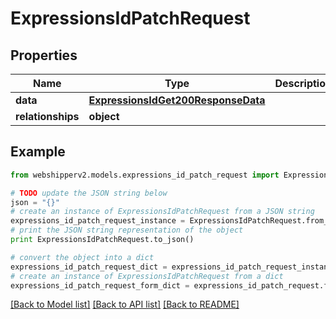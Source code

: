 # ExpressionsIdPatchRequest


## Properties
Name | Type | Description | Notes
------------ | ------------- | ------------- | -------------
**data** | [**ExpressionsIdGet200ResponseData**](ExpressionsIdGet200ResponseData.md) |  | [optional] 
**relationships** | **object** |  | [optional] 

## Example

```python
from webshipperv2.models.expressions_id_patch_request import ExpressionsIdPatchRequest

# TODO update the JSON string below
json = "{}"
# create an instance of ExpressionsIdPatchRequest from a JSON string
expressions_id_patch_request_instance = ExpressionsIdPatchRequest.from_json(json)
# print the JSON string representation of the object
print ExpressionsIdPatchRequest.to_json()

# convert the object into a dict
expressions_id_patch_request_dict = expressions_id_patch_request_instance.to_dict()
# create an instance of ExpressionsIdPatchRequest from a dict
expressions_id_patch_request_form_dict = expressions_id_patch_request.from_dict(expressions_id_patch_request_dict)
```
[[Back to Model list]](../README.md#documentation-for-models) [[Back to API list]](../README.md#documentation-for-api-endpoints) [[Back to README]](../README.md)


